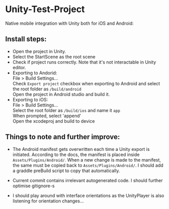 # Unity-Test-Project
Native mobile integration with Unity both for iOS and Android:


## Install steps:

* Open the project in Unity.  
* Select the StartScene as the root scene  
* Check if project runs correctly. Note that it's not interactable in Unity editor.
* Exporting to Andorid:  
  File > Build Settings...  
  Check `Export project` checkbox when exporting to Android and select the root folder as `/build/android`  
  Open the project in Android studio and build it.    
* Exporting to iOS:  
  File > Build Settings...  
  Select the root folder as `/build/ios` and name it `app`  
  When prompted, select 'append'  
  Open the xcodeproj and build to device  


## Things to note and further improve:

* The Android manifest gets overwritten each time a Unity export is initiated. According to the docs, the manifest is placed inside `Assets/Plugins/Android/`. When a new change is made to the manifest, the same must be copied back to `Assets/Plugins/Android/`. I should add a graddle preBuild script to copy that automatically.  

* Current commit contains irrelevant autogenerated code. I should further optimise gitignore-s  
  
* I should play around with interface orientations as the UnityPlayer is also listening for orientation changes...  
